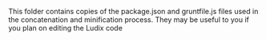 This folder contains copies of the package.json and gruntfile.js files used in the concatenation and minification process.  They may be useful to you if you plan on editing the Ludix code
